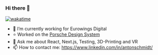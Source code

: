 ### Hi there 👋

[![wakatime](https://wakatime.com/badge/user/88838aff-6f6e-4eeb-9382-450aa80ff968.svg)](https://wakatime.com/@88838aff-6f6e-4eeb-9382-450aa80ff968)

- 🔭 I’m currently working for Eurowings Digital
- ⭐️ Worked on the [Porsche Design System](https://designsystem.porsche.com/v2/#)
- 💬 Ask me about React, Next.js, Testing, 3D-Printing and VR
- 📫 How to contact me: https://www.linkedin.com/in/antonschmidt/

<!--
**SetupCoding/SetupCoding** is a ✨ _special_ ✨ repository because its `README.md` (this file) appears on your GitHub profile.

Here are some ideas to get you started:

- 🔭 I’m currently working on ...
- 🌱 I’m currently learning ...
- 👯 I’m looking to collaborate on ...
- 🤔 I’m looking for help with ...
- 💬 Ask me about ...
- 📫 How to reach me: ...
- 😄 Pronouns: ...
- ⚡ Fun fact: ...
-->
